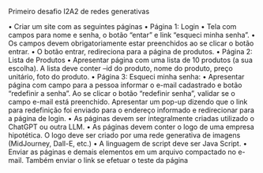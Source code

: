 Primeiro desafio I2A2 de redes generativas

• Criar um site com as seguintes páginas
• Página 1: Login
• Tela com campos para nome e senha, o botão “entar” e link “esqueci minha senha”.
• Os campos devem obrigatoriamente estar preenchidos ao se clicar o botão entrar.
• O botão entrar, redireciona para a página de produtos.
• Página 2: Lista de Produtos
• Apresentar página com uma lista de 10 produtos (a sua escolha). A lista deve conter –id do produto, nome do produto, preço unitário, foto do produto.
• Página 3: Esqueci minha senha:
• Apresentar página com campo para a pessoa informar o e-mail cadastrado e botão “redefinir a senha”. Ao se clicar o botão “redefinir senha”, validar se o campo e-mail está preenchido. Apresentar um pop-up dizendo que o link para redefinição foi enviado para o endereço informado e redirecionar para a página de login.
• As páginas devem ser integralmente criadas utilizado o ChatGPT ou outra LLM.
• As páginas devem conter o logo de uma empresa hipotética. O logo deve ser criado por uma rede generativa de imagens (MidJourney, Dall-E, etc.)
• A linguagem de script deve ser Java Script.
• Enviar as páginas e demais elementos em um arquivo compactado no e-mail. Também enviar o link se efetuar o teste da página
